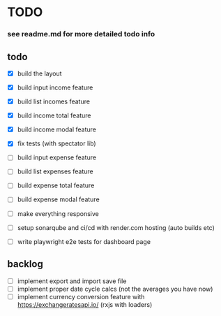 # TODO

### see readme.md for more detailed todo info

## todo
- [x] build the layout
- [x] build input income feature
- [x] build list incomes feature
- [x] build income total feature
- [x] build income modal feature
- [x] fix tests (with spectator lib)
- [ ] build input expense feature
- [ ] build list expenses feature
- [ ] build expense total feature
- [ ] build expense modal feature
- [ ] make everything responsive
- [ ] setup sonarqube and ci/cd with render.com hosting (auto builds etc)
- [ ] write playwright e2e tests for dashboard page


## backlog
- [ ] implement export and import save file
- [ ] implement proper date cycle calcs (not the averages you have now)
- [ ] implement currency conversion feature with
  https://exchangeratesapi.io/ (rxjs with loaders)

